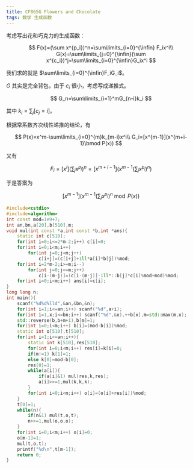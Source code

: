 ```yaml
---
title: CF865G Flowers and Chocolate
tags: 数学 生成函数
---
```


考虑写出花和巧克力的生成函数：

$$
F(x)=(\sum x^{p_i})^n=\sum\limits_{i=0}^{\infin} F_ix^i\\
G(x)=\sum\limits_{j=0}^{\infin}(\sum x^{c_i})^j=\sum\limits_{i=0}^{\infin}G_ix^i
$$

我们求的就是 $\sum\limits_{i=0}^{\infin}F_iG_i$。

$G$ 其实是完全背包，由于 $c_i$ 很小，考虑写成递推式。

$$
G_n=\sum\limits_{i=1}^mG_{n-i}k_i
$$

其中 $k_i=\sum_j[c_j=i]$。

根据常系数齐次线性递推的结论，有

$$
P(x)=x^m-\sum\limits_{i=0}^{m}k_{m-i}x^i\\
G_i=[x^{m-1}](x^{m+i-1}\bmod P(x))
$$

又有

$$
F_i=[x^i](\sum_j x^{p_j})^n=[x^{m+i-1}](x^{m-1}(\sum_j x^{p_j})^n)
$$

于是答案为 


$$
[x^{m-1}](x^{m-1}(\sum_j x^{p_j})^n\bmod P(x))
$$

```cpp
#include<cstdio>
#include<algorithm>
int const mod=1e9+7;
int an,bn,a[20],b[510],m;
void mul(int const *a,int const *b,int *ans){
	static int c[510];
	for(int i=0;i<=2*m-2;i++) c[i]=0;
	for(int i=0;i<m;i++)
		for(int j=0;j<m;j++)
			c[i+j]=(c[i+j]+1ll*a[i]*b[j])%mod;
	for(int i=2*m-2;i>=m;i--)
		for(int j=0;j<=m;j++)
			c[i-(m-j)]=(c[i-(m-j)]-1ll*::b[j]*c[i]%mod+mod)%mod;
	for(int i=0;i<m;i++) ans[i]=c[i];
}
long long n;
int main(){
	scanf("%d%d%lld",&an,&bn,&n);
	for(int i=1;i<=an;i++) scanf("%d",a+i);
	for(int i=1,x;i<=bn;i++) scanf("%d",&x),++b[x],m=std::max(m,x);
	std::reverse(b,b+m+1),b[m]=1;
	for(int i=0;i<m;i++) b[i]=(mod-b[i])%mod;
	static int o[510],t[510];
	for(int i=1;i<=an;i++){
		static int k[510],res[510];
		for(int i=0;i<m;i++) res[i]=k[i]=0;
		if(m!=1) k[1]=1;
		else k[0]=mod-b[0];
		res[0]=1;
		while(a[i]){
			if(a[i]&1) mul(res,k,res);
			a[i]>>=1,mul(k,k,k);
		}
		for(int i=0;i<m;i++) o[i]=(o[i]+res[i])%mod;
	}
	t[0]=1;
	while(n){
		if(n&1) mul(t,o,t);
		n>>=1,mul(o,o,o);
	}
	for(int i=0;i<m;i++) o[i]=0;
	o[m-1]=1;
	mul(t,o,t);
	printf("%d\n",t[m-1]);
	return 0;
}
```

